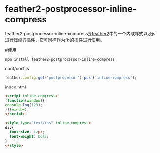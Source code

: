 feather2-postprocessor-inline-compress
======================
feather2-postprocessor-inline-compress是[feather2](http://github.com/feather-team/feather2)中的一个内联样式以及js进行压缩的插件，它可同样作为[fis](http://fis.baidu.com/)的插件进行使用。


#使用

```sh
npm install feather2-postprocessor-inline-compress
```

conf/conf.js
```js
feather.config.get('postprocessor').push('inline-compress');
```

index.html
```html
<script inline-compress>
(function(window){
console.log(123);
})(window);
</script>

<style type="text/css" inline-compress>
div{
  font-size: 12px;
  font-weight: bold;
}
</style>
```
